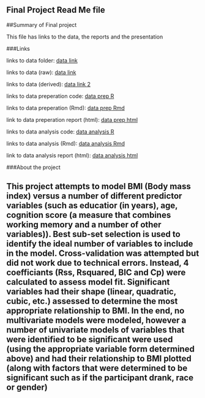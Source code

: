 Final Project Read Me file 
--- 
##Summary of Final project
 
 This file has links to the data, the reports and the presentation 

###Links

links to data folder: [data link](./data)

links to data (raw): [data link](./data/raw)

links to data (derived): [data link 2](./data/derived)

links to data preperation code: [data prep R](./data_preperation/dsl_hrs_annotated.R)

links to data preperation (Rmd): [data prep Rmd](./data_preperation/dsl_hrs_annotated.Rmd)

link to data preperation report (html): [data prep html](./data_preperation/dsl_hrs_annotated.html)

links to data analysis code: [data analysis R](./data_analysis/basic_analysis.R)

links to data analysis (Rmd): [data analysis Rmd](./data_analysis/basic_analysis.Rmd)

link to data analysis report (html): [data analysis html](./data_analysis/basic_analysis.html)

###About the project

This project attempts to model BMI (Body mass index) versus a number of different predictor variables (such as educatior (in years), age, cognition score (a measure that combines working memory and a number of other variables)). Best sub-set selection is used to identify the ideal number of variables to include in the model. Cross-validation was attempted but did not work due to technical errors. Instead, 4 coefficiants (Rss, Rsquared, BIC and Cp) were calculated to assess model fit. Significant variables had their shape (linear, quadratic, cubic, etc.) assessed to determine the most appropriate relationship to BMI. In the end, no multivariate models were modeled, however a number of univariate models of variables that were identified to be significant were used (using the appropriate variable form determined above) and had their relationship to BMI plotted (along with factors that were determined to be significant such as if the participant drank, race or gender)
---

<!--
pathMd <- base::file.path("./", c("README.md"))
pathHtml <- base::gsub(pattern=".md$", replacement=".html", x=pathMd)
markdown::markdownToHTML(file=pathMd, output=pathHtml)
-->